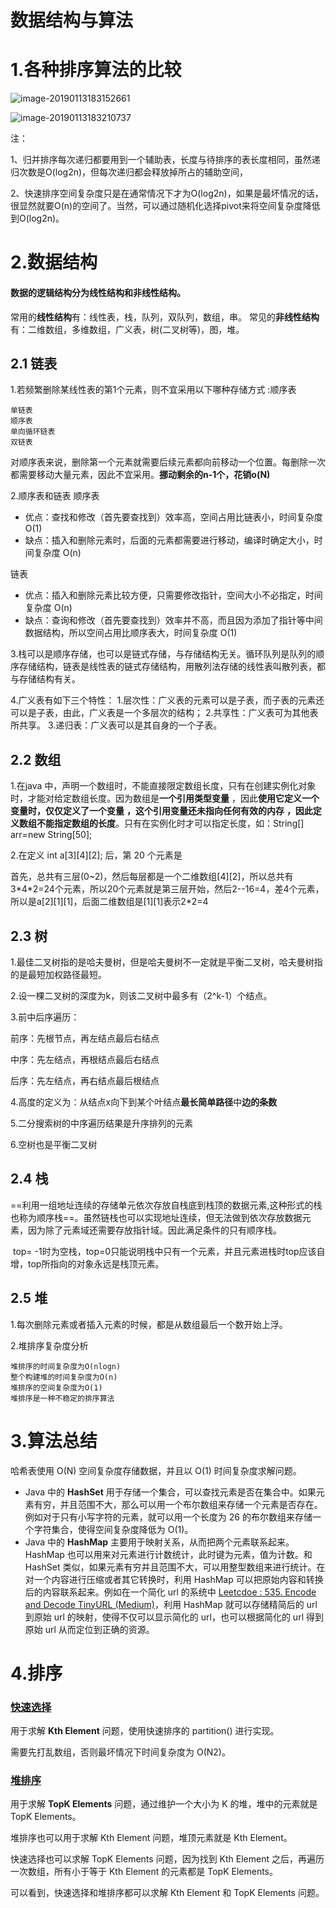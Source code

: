 # 数据结构与算法

# 1.各种排序算法的比较

![image-20190113183152661](https://raw.githubusercontent.com/JDawnF/learning_note/master/images/image-20190113183152661-7375512.png)

![image-20190113183210737](https://raw.githubusercontent.com/JDawnF/learning_note/master/images/image-20190113183210737-7375530.png)

注：

1、归并排序每次递归都要用到一个辅助表，长度与待排序的表长度相同，虽然递归次数是O(log2n)，但每次递归都会释放掉所占的辅助空间，

2、快速排序空间复杂度只是在通常情况下才为O(log2n)，如果是最坏情况的话，很显然就要O(n)的空间了。当然，可以通过随机化选择pivot来将空间复杂度降低到O(log2n)。

# 2.数据结构

#### 数据的逻辑结构分为线性结构和非线性结构。 

常用的**线性结构**有：线性表，栈，队列，双队列，数组，串。 
常见的**非线性结构**有：二维数组，多维数组，广义表，树(二叉树等)，图，堆。

## 2.1 链表

1.若频繁删除某线性表的第1个元素，则不宜采用以下哪种存储方式	:顺序表

```
单链表
顺序表
单向循环链表
双链表
```

​	对顺序表来说，删除第一个元素就需要后续元素都向前移动一个位置。每删除一次都需要移动大量元素，因此不宜采用。**挪动剩余的n-1个，花销o(N)**

2.顺序表和链表
顺序表

- 优点：查找和修改（首先要查找到）效率高，空间占用比链表小，时间复杂度 O(1)
- 缺点：插入和删除元素时，后面的元素都需要进行移动，编译时确定大小，时间复杂度 O(n)

链表

- 优点：插入和删除元素比较方便，只需要修改指针，空间大小不必指定，时间复杂度 O(n)
- 缺点：查询和修改（首先要查找到）效率并不高，而且因为添加了指针等中间数据结构，所以空间占用比顺序表大，时间复杂度 O(1)

3.栈可以是顺序存储，也可以是链式存储，与存储结构无关。循环队列是队列的顺序存储结构，链表是线性表的链式存储结构，用散列法存储的线性表叫散列表，都与存储结构有关。

4.广义表有如下三个特性：
	1.层次性：广义表的元素可以是子表，而子表的元素还可以是子表，由此，广义表是一个多层次的结构；
	2.共享性：广义表可为其他表所共享。
	3.递归表：广义表可以是其自身的一个子表。

## 2.2 数组

1.在java 中，声明一个数组时，不能直接限定数组长度，只有在创建实例化对象时，才能对给定数组长度。因为数组是**一个引用类型变量** ，因此**使用它定义一个变量时，仅仅定义了一个变量** **，这个引用变量还未指向任何有效的内存** **，因此定义数组不能指定数组的长度**。只有在实例化时才可以指定长度，如：String[] arr=new String[50];

2.在定义 int a\[3]\[4][2]; 后，第 20 个元素是

​	首先，总共有三层(0~2)，然后每层都是一个二维数组\[4\][2]，所以总共有3*4\*2=24个元素，所以20个元素就是第三层开始，然后2--16=4，差4个元素，所以是a[2]\[1][1]，后面二维数组是[1]\[1]表示2\*2=4

## 2.3 树

1.最佳二叉树指的是哈夫曼树，但是哈夫曼树不一定就是平衡二叉树，哈夫曼树指的是最短加权路径最短。

2.设一棵二叉树的深度为k，则该二叉树中最多有（2^k-1）个结点。

3.前中后序遍历：

前序：先根节点，再左结点最后右结点

中序：先左结点，再根结点最后右结点

后序：先左结点，再右结点最后根结点

4.高度的定义为：从结点x向下到某个叶结点**最长简单路径**中**边的条数**

5.二分搜索树的中序遍历结果是升序排列的元素

6.空树也是平衡二叉树

## 2.4 栈

​	==利用一组地址连续的存储单元依次存放自栈底到栈顶的数据元素,这种形式的栈也称为顺序栈==。虽然链栈也可以实现地址连续，但无法做到依次存放数据元素，因为除了元素域还需要存放指针域。因此满足条件的只有顺序栈。

​	top= -1时为空栈，top=0只能说明栈中只有一个元素，并且元素进栈时top应该自增，top所指向的对象永远是栈顶元素。

## 2.5 堆

1.每次删除元素或者插入元素的时候，都是从数组最后一个数开始上浮。

2.堆排序复杂度分析

```
堆排序的时间复杂度为O(nlogn)
整个构建堆的时间复杂度为O(n)
堆排序的空间复杂度为O(1)
堆排序是一种不稳定的排序算法
```

# 3.算法总结

哈希表使用 O(N) 空间复杂度存储数据，并且以 O(1) 时间复杂度求解问题。

- Java 中的 **HashSet** 用于存储一个集合，可以查找元素是否在集合中。如果元素有穷，并且范围不大，那么可以用一个布尔数组来存储一个元素是否存在。例如对于只有小写字符的元素，就可以用一个长度为 26 的布尔数组来存储一个字符集合，使得空间复杂度降低为 O(1)。
- Java 中的 **HashMap** 主要用于映射关系，从而把两个元素联系起来。HashMap 也可以用来对元素进行计数统计，此时键为元素，值为计数。和 HashSet 类似，如果元素有穷并且范围不大，可以用整型数组来进行统计。在对一个内容进行压缩或者其它转换时，利用 HashMap 可以把原始内容和转换后的内容联系起来。例如在一个简化 url 的系统中 [Leetcdoe : 535. Encode and Decode TinyURL (Medium)](https://leetcode.com/problems/encode-and-decode-tinyurl/description/)，利用 HashMap 就可以存储精简后的 url 到原始 url 的映射，使得不仅可以显示简化的 url，也可以根据简化的 url 得到原始 url 从而定位到正确的资源。

# 4.排序

### [快速选择](https://cyc2018.github.io/CS-Notes/#/notes/Leetcode%20%E9%A2%98%E8%A7%A3?id=%e5%bf%ab%e9%80%9f%e9%80%89%e6%8b%a9)

用于求解 **Kth Element** 问题，使用快速排序的 partition() 进行实现。

需要先打乱数组，否则最坏情况下时间复杂度为 O(N2)。

### [堆排序](https://cyc2018.github.io/CS-Notes/#/notes/Leetcode%20%E9%A2%98%E8%A7%A3?id=%e5%a0%86%e6%8e%92%e5%ba%8f)

用于求解 **TopK Elements** 问题，通过维护一个大小为 K 的堆，堆中的元素就是 TopK Elements。

堆排序也可以用于求解 Kth Element 问题，堆顶元素就是 Kth Element。

快速选择也可以求解 TopK Elements 问题，因为找到 Kth Element 之后，再遍历一次数组，所有小于等于 Kth Element 的元素都是 TopK Elements。

可以看到，快速选择和堆排序都可以求解 Kth Element 和 TopK Elements 问题。







